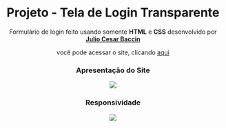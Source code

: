 
<h1 align="center"> 
Projeto - Tela de Login Transparente
</h1>
 
 <p align="center">
 Formulário de login feito usando somente <strong>HTML</strong> e <strong>CSS</strong> desenvolvido por <a target="_blank" rel="external" href="https://github.com/juliobaccin/"><strong>Julio Cesar Baccin</strong></a>
 </p>

<p align="center">
 você pode acessar o site, clicando <a href="https://juliobaccin.github.io/Projeto-Tela-de-Login-Transparente/">aqui</a>
</p>

<h3 align="center"> 
 Apresentação do Site
</h3>
<p align="center"><img src="https://github.com/juliobaccin/Projeto-Tela-de-Login-Transparente/blob/main/Site.gif"></p>    

 
 <div align="center">
 <h3>
  Responsividade
 </h3> 
<img src="https://github.com/juliobaccin/Projeto-Tela-de-Login-Transparente/blob/main/responsividade.gif">
</div>
